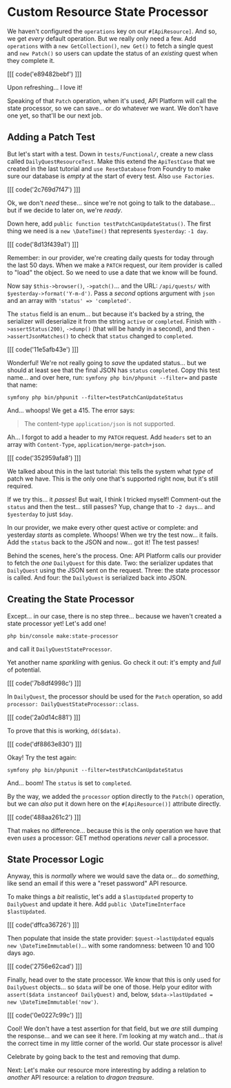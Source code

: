 # Custom Resource State Processor

We haven't configured the `operations` key on our `#[ApiResource]`. And so, we
get *every* default operation. But we really only need a few. Add
`operations` with a `new GetCollection()`, `new Get()` to fetch a single
quest and `new Patch()` so users can update the status of an *existing* quest
when they complete it.

[[[ code('e89482bebf') ]]]

Upon refreshing... I love it!

Speaking of that `Patch` operation, when it's used, API Platform will call the
state processor, so we can save... or do whatever we want. We don't have one yet,
so that'll be our next job.

## Adding a Patch Test

But let's start with a test. Down in `tests/Functional/`, create a new class
called `DailyQuestResourceTest`. Make this extend the `ApiTestCase` that we created
in the last tutorial and `use ResetDatabase` from Foundry to make sure our database
is *empty* at the start of every test. Also `use Factories`.

[[[ code('2c769d7f47') ]]]

Ok, we don't *need* these... since we're not going to talk to the database...
but if we decide to later on, we're *ready*.

Down here, add `public function testPatchCanUpdateStatus()`. The first thing we need
is a `new \DateTime()` that represents `$yesterday`: `-1 day`.

[[[ code('8d13f439a1') ]]]    

Remember: in our provider, we're creating daily quests for today through the last
50 days. When we make a `PATCH` request, our item provider is called to "load" the
object. So we need to use a date that we know will be found.

Now say `$this->browser()`, `->patch()`... and the URL:
`/api/quests/` with `$yesterday->format('Y-m-d')`. Pass a *second* options argument
with `json` and an array with `'status' => 'completed'`.

The `status` field is an enum... but because it's backed by a string, the serializer
will deserialize it from the string `active` or `completed`. Finish with
`->assertStatus(200)`, `->dump()` (that will be handy in a second), and then
`->assertJsonMatches()` to check that `status` changed to `completed`.

[[[ code('11e5afb43e') ]]]

Wonderful! We're not really going to *save* the updated status... but we should at
least see that the final JSON has `status` `completed`. Copy this test name... and
over here, run: `symfony php bin/phpunit --filter=` and paste that name:

```terminal-silent
symfony php bin/phpunit --filter=testPatchCanUpdateStatus
```

And... whoops! We get a 415. The error says:

> The content-type `application/json` is not supported.

Ah... I forgot to add a header to my `PATCH` request. Add `headers` set to an
array with `Content-Type`, `application/merge-patch+json`.

[[[ code('352959afa8') ]]]

We talked about this in the last tutorial: this tells the system what *type* of patch
we have. This is the only one that's supported right now, but it's still required.

If we try this... it *passes*! But wait, I think I tricked myself! Comment-out
the `status` and then the test... still passes? Yup, change that to `-2 days`...
and `$yesterday` to just `$day`.

In our provider, we make every other quest active or complete: and yesterday
*starts* as complete. Whoops! When we try the test now... it fails. Add the
`status` back to the JSON and now... got it! The test passes!

Behind the scenes, here's the process. One: API Platform calls our provider to
fetch the *one* `DailyQuest` for this date. Two: the serializer updates that
`DailyQuest` using the JSON sent on the request. Three: the state processor is called.
And four: the `DailyQuest` is serialized back into JSON.

## Creating the State Processor

Except... in our case, there is no step three... because we haven't created a
state processor yet! Let's add one!

```terminal
php bin/console make:state-processor
```

and call it `DailyQuestStateProcessor`.

Yet another name *sparkling* with genius. Go check it out: it's empty and *full*
of potential. 

[[[ code('7b8df4998c') ]]]

In `DailyQuest`, the processor should be used for the `Patch`
operation, so add `processor: DailyQuestStateProcessor::class`.

[[[ code('2a0d14c881') ]]]

To prove that this is working, `dd($data)`.

[[[ code('df8863e830') ]]]

Okay! Try the test again:

```terminal-silent
symfony php bin/phpunit --filter=testPatchCanUpdateStatus
```

And... boom! The `status` is set to `completed`.

By the way, we added the `processor` option directly to the `Patch()` operation,
but we can *also* put it down here on the `#[ApiResource()]` attribute directly.

[[[ code('488aa261c2') ]]]

That makes no difference... because this is the only operation we have that even
*uses* a processor: GET method operations *never* call a processor.

## State Processor Logic

Anyway, this is *normally* where we would save the data or... do *something*,
like send an email if this were a "reset password" API resource.

To make things a *bit* realistic, let's add a `$lastUpdated` property to
`DailyQuest` and update it here. Add
`public \DateTimeInterface $lastUpdated`.

[[[ code('dffca36726') ]]]

Then populate that inside the state provider:
`$quest->lastUpdated` equals `new \DateTimeImmutable()`... with some
randomness: between 10 and 100 days ago.

[[[ code('2756e62cad') ]]]

Finally, head over to the state processor. We know that this
is only used for `DailyQuest` objects... so `$data` *will* be one of those. Help
your editor with `assert($data instanceof DailyQuest)` and, below,
`$data->lastUpdated = new \DateTimeImmutable('now')`.

[[[ code('0e0227c99c') ]]]

Cool! We don't have a test assertion for that field, but we *are* still dumping the
response... and we can see it here. I'm looking at my watch and... that *is* the
correct time in my little corner of the world. Our state processor is alive!

Celebrate by going back to the test and removing that dump.

Next: Let's make our resource more interesting by adding a relation to *another* API
resource: a relation to *dragon treasure*.
